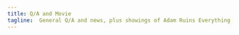 ```yaml
---
title: Q/A and Movie
tagline:  General Q/A and news, plus showings of Adam Ruins Everything, and the 1995 Movie Hackers
---
```

